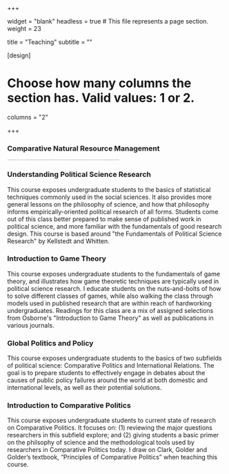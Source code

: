 
+++

widget = "blank"
headless = true  # This file represents a page section.
weight = 23

title = "Teaching"
subtitle = ""

[design]
  # Choose how many columns the section has. Valid values: 1 or 2.
  columns = "2"

+++

### Comparative Natural Resource Management

<span style="font-size:1;"> This course exposures undergraduate students to the current state of research into the politics of natural resource management around the world today, embedded within a broader tradition of research in the subfield of Comparative Politics. Students in this course read and discuss academic articles on resource management dilemmas at both micro (individual households and towns) and macro levels (countries, or regions within a country). Students are exposed to the relative methodological advantages of both qualitative and quantitative efforts.</span>

### Understanding Political Science Research

This course exposes undergraduate students to the basics of statistical techniques commonly used in the social sciences. It also provides more general lessons on the philosophy of science, and how that philosophy informs empirically-oriented political research of all forms. Students come out of this class better prepared to make sense of published work in political science, and more familiar with the fundamentals of good research design. This course is based around "the Fundamentals of Political Science Research" by Kellstedt and Whitten.

### Introduction to Game Theory

This course exposes undergraduate students to the fundamentals of game theory, and illustrates how game theoretic techniques are typically used in political science research. I educate students on the nuts-and-bolts of how to solve different classes of games, while also walking the class through models used in published research that are within reach of hardworking undergraduates. Readings for this class are a mix of assigned selections from Osborne's "Introduction to Game Theory" as well as publications in various journals.

### Global Politics and Policy

This course exposes undergraduate students to the basics of two subfields of political science: Comparative Politics and International Relations. The goal is to prepare students to effectively engage in debates about the causes of public policy failures around the world at both domestic and international levels, as well as their potential solutions.

### Introduction to Comparative Politics

This course exposes undergraduate students to current state of research on Comparative Politics. It focuses on: (1) reviewing the major questions researchers in this subfield explore; and (2) giving students a basic primer on the philsophy of science and the methodological tools used by researchers in Comparative Politics today. I draw on Clark, Golder and Golder’s textbook, “Principles of Comparative Politics” when teaching this course.

